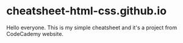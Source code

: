 # cheatsheet-html-css.github.io
Hello everyone. This is my simple cheatsheet and it's a project from CodeCademy website.
